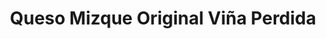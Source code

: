 ---
title: "Queso Mizque Original Viña Perdida"
url: /vina-perdida/queso-mizque-original-vina-perdida/
shop: queso
---